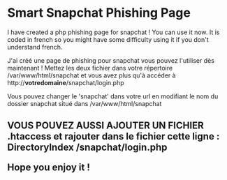 <h1>Smart Snapchat Phishing Page</h1>
I have created a php phishing page for snapchat ! You can use it now. It is coded in french so you might have some difficulty using it if you don't understand french.

J'ai créé une page de phishing pour snapchat vous pouvez l'utiliser dès maintenant ! Mettez les deux fichier dans votre répertoire /var/www/html/snapchat et vous avez plus qu'à accéder
à http://**votredomaine**/snapchat/login.php

Vous pouvez changer le 'snapchat' dans votre url en modifiant le nom du dossier snapchat situé dans /var/www/html/snapchat

<h2>VOUS POUVEZ AUSSI AJOUTER UN FICHIER .htaccess et rajouter dans le fichier cette ligne : <span>DirectoryIndex /snapchat/login.php</span>

Hope you enjoy it !
